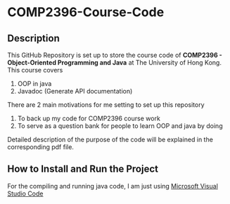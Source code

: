 # COMP2396-Course-Code

## Description

This GitHub Repository is set up to store the course code of **COMP2396 - Object-Oriented Programming and Java** at The University of Hong Kong. This course covers 

1. OOP in java
2. Javadoc (Generate API documentation)

There are 2 main motivations for me setting to set up this repository 

1. To back up my code for COMP2396 course work
2. To serve as a question bank for people to learn OOP and java by doing 

Detailed description of the purpose of the code will be explained in the corresponding pdf file.

## How to Install and Run the Project

For the compiling and running java code, I am just using [Microsoft Visual Studio Code](https://code.visualstudio.com/)
